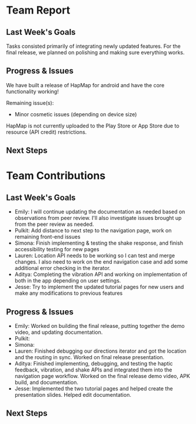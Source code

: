 # Team Report

## Last Week's Goals
Tasks consisted primarily of integrating newly updated features. For the final release, we planned on polishing and making sure everything works.

## Progress & Issues
We have built a release of HapMap for android and have the core functionality working!

Remaining issue(s):
- Minor cosmetic issues (depending on device size)

HapMap is not currently uploaded to the Play Store or App Store due to resource (API credit) restrictions.

## Next Steps

# Team Contributions

## Last Week's Goals
- Emily: I will continue updating the documentation as needed based on observations from peer review. I'll also investigate issues brought up from the peer review as needed.
- Pulkit: Add distance to next step to the navigation page, work on remaining front-end issues
- Simona: Finish implementing & testing the shake response, and finish accessibility testing for new pages
- Lauren: Location API needs to be working so I can test and merge changes. I also need to work on the end navigation case and add some additional error checking in the iterator.
- Aditya: Completing the vibration API and working on implementation of both in the app depending on user settings.
- Jesse: Try to implement the updated tutorial pages for new users and make any modifications to previous features

## Progress & Issues
- Emily: Worked on building the final release, putting together the demo video, and updating documentation.
- Pulkit:
- Simona:
- Lauren: Finished debugging our directions iterator and got the location and the routing in sync. Worked on final release presentation. 
- Aditya: Finished implementing, debugging, and testing the haptic feedback, vibration, and shake APIs and integrated them into the navigation page workflow. Worked on the final release demo video, APK build, and documentation.
- Jesse: Implemented the two tutorial pages and helped create the presentation slides. Helped edit documentation.

## Next Steps

